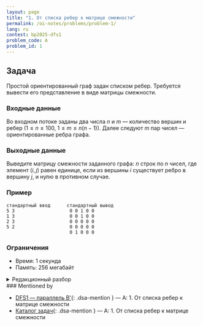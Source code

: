 ```yaml
---
layout: page
title: "1. От списка ребер к матрице смежности"
permalink: /oi-notes/problems/problem-1/
lang: ru
contest: bp2025-dfs1
problem_code: A
problem_id: 1
---
```


## Задача

Простой ориентированный граф задан списком ребер. Требуется вывести его представление в виде матрицы смежности.

### Входные данные

Во входном потоке заданы два числа $n$ и $m$ — количество вершин и ребер ($1 \leqslant n \leqslant 100$, $1 \leqslant m \leqslant n(n-1)$). Далее следуют $m$ пар чисел — ориентированные ребра графа.

### Выходные данные

Выведите матрицу смежности заданного графа: $n$ строк по $n$ чисел, где элемент $(i, j)$ равен единице, если из вершины $i$ существует ребро в вершину $j$, и нулю в противном случае.

### Пример

```
стандартный ввод      стандартный вывод
5 3                    0 0 1 0 0
1 3                    0 0 1 0 0
2 3                    0 0 0 0 0
5 2                    0 0 0 0 0
                       0 1 0 0 0
```

### Ограничения

- Время: 1 секунда
- Память: 256 мегабайт

<details class="dsa-toggle">
<summary>Редакционный разбор</summary>

Создаём квадратную таблицу $n \times n$, заполненную нулями. Далее читаем каждое ребро $(u, v)$ и выставляем в матрице элемент $a_{u,v} = 1$. Поскольку вершины нумеруются с единицы, удобнее хранить матрицу в виде массива `vector<vector<int>> a(n, vector<int>(n))` и обращаться по индексам `u-1`, `v-1`.

Вывод заключается в печати всех строк матрицы. Даже если каких-то рёбер нет, соответствующие нули мы печатаем явно, поэтому итоговая сложность — $O(n^2)$, что укладывается в ограничения (значения $m$ на порядок меньше $n^2$, но мы всё равно обязаны вывести весь квадрат из $n^2$ чисел).

Ниже приведён опорный код:

```cpp
int n, m;
cin >> n >> m;
vector<vector<int>> a(n, vector<int>(n));
for (int i = 0; i < m; ++i) {
    int u, v;
    cin >> u >> v;
    a[u - 1][v - 1] = 1;
}
for (int i = 0; i < n; ++i) {
    for (int j = 0; j < n; ++j) {
        cout << a[i][j] << (j + 1 == n ? '\n' : ' ');
    }
}
```

Временная и по памяти сложность — $O(n^2)$.

</details>
### Mentioned by

<!-- dsa-mentioned-by:start -->
- [DFS1 — параллель B'](../../../bp2025/contests/dfs1/){: .dsa-mention } — A: 1. От списка ребер к матрице смежности
- [Каталог задач](../../../problems/){: .dsa-mention } — A: 1. От списка ребер к матрице смежности
<!-- dsa-mentioned-by:end -->

